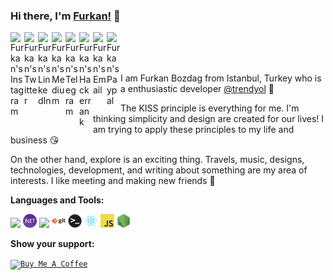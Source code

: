 ### Hi there, I'm [Furkan!](https://bozdag.dev)  👋

<a href="https://www.instagram.com/bozd4g">
  <img align="left" alt="Furkan's Instagram" width="22px" src="https://cdn.jsdelivr.net/npm/simple-icons@v3/icons/instagram.svg" />
</a>
<a href="https://twitter.com/bozd4g">
  <img align="left" alt="Furkan's Twitter" width="22px" src="https://cdn.jsdelivr.net/npm/simple-icons@v3/icons/twitter.svg" />
</a>
<a href="https://www.linkedin.com/in/bozd4g">
  <img align="left" alt="Furkan's LinkedIn" width="22px" src="https://cdn.jsdelivr.net/npm/simple-icons@v3/icons/linkedin.svg" />
</a>
<a href="https://medium.com/@bozd4g">
  <img align="left" alt="Furkan's Medium" width="22px" src="https://cdn.jsdelivr.net/npm/simple-icons@v3/icons/medium.svg" />
</a>
<a href="https://t.me/boz4g">
  <img align="left" alt="Furkan's Telegram" width="22px" src="https://cdn.jsdelivr.net/npm/simple-icons@v3/icons/telegram.svg" />
</a>
<a href="https://www.hackerrank.com/bozd4g">
  <img align="left" alt="Furkan's Hackerrank" width="22px" src="https://cdn.jsdelivr.net/npm/simple-icons@v3/icons/hackerrank.svg" />
</a>
<a href="mailto:me@furkanbozdag.com">
  <img align="left" alt="Furkan's Email" width="22px" src="https://cdn.jsdelivr.net/npm/simple-icons@v3/icons/gmail.svg" />
</a>
<a href="https://paypal.me/bozd4g">
  <img align="left" alt="Furkan's Paypal" width="22px" src="https://cdn.jsdelivr.net/npm/simple-icons@v3/icons/paypal.svg" />
</a>

<br />
<br />
<br />

I am Furkan Bozdag from Istanbul, Turkey who is a enthusiastic developer [@trendyol](https://github.com/trendyol) 🚀

The KISS principle is everything for me. I'm thinking simplicity and design are created for our lives! I am trying to apply these principles to my life and business 😘

On the other hand, explore is an exciting thing. Travels, music, designs, technologies, development, and writing about something are my area of interests. I like meeting and making new friends 🤙

**Languages and Tools:**  

<code><img height="22" src="https://img.icons8.com/color/22/000000/golang.png"></code>
<code><img height="22" src="https://raw.githubusercontent.com/github/explore/80688e429a7d4ef2fca1e82350fe8e3517d3494d/topics/dotnet/dotnet.png"></code>
<code><img height="22" src="https://img.icons8.com/color/22/000000/mongodb.png"></code>
<code><img height="22" src="https://raw.githubusercontent.com/github/explore/80688e429a7d4ef2fca1e82350fe8e3517d3494d/topics/git/git.png"></code>
<code><img height="22" src="https://raw.githubusercontent.com/github/explore/80688e429a7d4ef2fca1e82350fe8e3517d3494d/topics/terminal/terminal.png"></code>
<code><img height="22" src="https://raw.githubusercontent.com/github/explore/80688e429a7d4ef2fca1e82350fe8e3517d3494d/topics/react/react.png"></code>
<code><img height="22" src="https://raw.githubusercontent.com/github/explore/80688e429a7d4ef2fca1e82350fe8e3517d3494d/topics/javascript/javascript.png"></code>
<code><img height="22" src="https://raw.githubusercontent.com/github/explore/80688e429a7d4ef2fca1e82350fe8e3517d3494d/topics/nodejs/nodejs.png"></code>


**Show your support:**

<code><a href="https://www.buymeacoffee.com/bozd4g" target="_blank"><img src="https://cdn.buymeacoffee.com/buttons/default-orange.png" alt="Buy Me A Coffee" style="height: 51px !important;width: 217px !important;" ></a></code>

<!--
**bozd4g/bozd4g** is a ✨ _special_ ✨ repository because its `README.md` (this file) appears on your GitHub profile.

Here are some ideas to get you started:

- 🔭 I’m currently working on ...
- 🌱 I’m currently learning ...
- 👯 I’m looking to collaborate on ...
- 🤔 I’m looking for help with ...
- 💬 Ask me about ...
- 📫 How to reach me: ...
- 😄 Pronouns: ...
- ⚡ Fun fact: ...
-->
